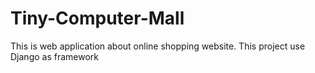 # Tiny-Computer-Mall
This is web application about online shopping website. This project use Django as framework 
